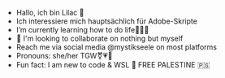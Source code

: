 - Hallo, ich bin Lilac 🌸
- Ich interessiere mich hauptsächlich für Adobe-Skripte
- I’m currently learning how to do life✌🏻🌌
- 💞️ I'm looking to collaborate on nothing but myself
- Reach me via social media @mystikseele on most platforms 
- Pronouns: she/her TGW⚧️💗🥳
- Fun fact: I am new to code & WSL 🌟
FREE PALESTINE 🇵🇸

<!---
natype28/natype28 is a ✨ special ✨ repository because its `README.md` (this file) appears on your GitHub profile.
You can click the Preview link to take a look at your changes.
--->
